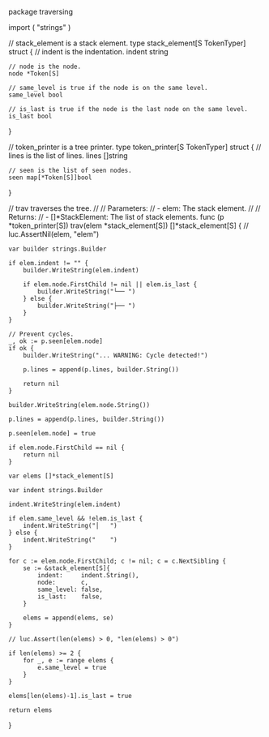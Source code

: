 package traversing

import (
	"strings"
)

// stack_element is a stack element.
type stack_element[S TokenTyper] struct {
	// indent is the indentation.
	indent string

	// node is the node.
	node *Token[S]

	// same_level is true if the node is on the same level.
	same_level bool

	// is_last is true if the node is the last node on the same level.
	is_last bool
}

// token_printer is a tree printer.
type token_printer[S TokenTyper] struct {
	// lines is the list of lines.
	lines []string

	// seen is the list of seen nodes.
	seen map[*Token[S]]bool
}

// trav traverses the tree.
//
// Parameters:
//   - elem: The stack element.
//
// Returns:
//   - []*StackElement: The list of stack elements.
func (p *token_printer[S]) trav(elem *stack_element[S]) []*stack_element[S] {
	// luc.AssertNil(elem, "elem")

	var builder strings.Builder

	if elem.indent != "" {
		builder.WriteString(elem.indent)

		if elem.node.FirstChild != nil || elem.is_last {
			builder.WriteString("└── ")
		} else {
			builder.WriteString("├── ")
		}
	}

	// Prevent cycles.
	_, ok := p.seen[elem.node]
	if ok {
		builder.WriteString("... WARNING: Cycle detected!")

		p.lines = append(p.lines, builder.String())

		return nil
	}

	builder.WriteString(elem.node.String())

	p.lines = append(p.lines, builder.String())

	p.seen[elem.node] = true

	if elem.node.FirstChild == nil {
		return nil
	}

	var elems []*stack_element[S]

	var indent strings.Builder

	indent.WriteString(elem.indent)

	if elem.same_level && !elem.is_last {
		indent.WriteString("│   ")
	} else {
		indent.WriteString("    ")
	}

	for c := elem.node.FirstChild; c != nil; c = c.NextSibling {
		se := &stack_element[S]{
			indent:     indent.String(),
			node:       c,
			same_level: false,
			is_last:    false,
		}

		elems = append(elems, se)
	}

	// luc.Assert(len(elems) > 0, "len(elems) > 0")

	if len(elems) >= 2 {
		for _, e := range elems {
			e.same_level = true
		}
	}

	elems[len(elems)-1].is_last = true

	return elems
}
